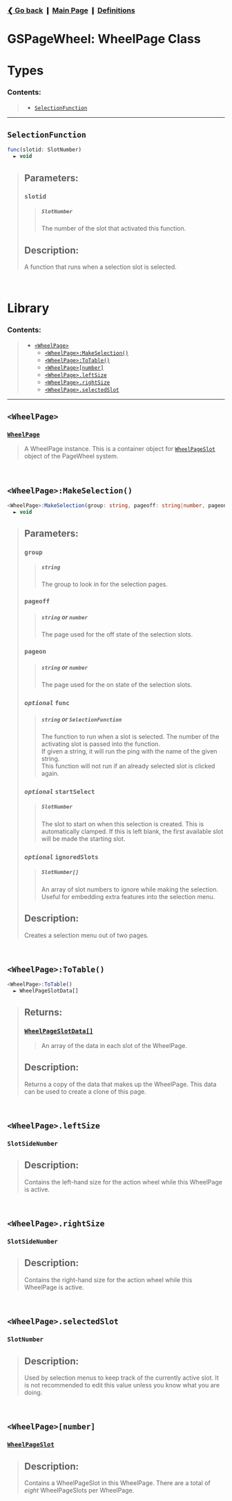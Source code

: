 ### [❮ Go back](../../) ❙ [Main Page](../_main.md) ❙ [Definitions](../defs.md)

# GSPageWheel: WheelPage Class
[@wpsd]: ../defs.md#wheelpageslotdata

[dwp@sf]: #selectionfunction
[dwp#wp]: #wheelpage
[dwp#wpms]: #wheelpagemakeselection
[dwp#wptt]: #wheelpagetotable
[dwp.wpls]: #wheelpageleftsize
[dwp.wprs]: #wheelpagerightsize
[dwp.wpss]: #wheelpageselectedslot
[dwp.wp#]: #wheelpagenumber

[dwps#wps]: ./wheelpageslot.md

# Types
### Contents:
> * [`SelectionFunction`][dwp@sf]
***

## `SelectionFunction`
```ts
func(slotid: SlotNumber)
  ► void
```
> ## Parameters:
> ### `slotid`
> > ##### `SlotNumber`
> > The number of the slot that activated this function.
> ## Description:
> A function that runs when a selection slot is selected.

&nbsp;
# Library
### Contents:
> * [`<WheelPage>`][dwp#wp]
>   * [`<WheelPage>:MakeSelection()`][dwp#wpms]
>   * [`<WheelPage>:ToTable()`][dwp#wptt]
>   * [`<WheelPage>[number]`][dwp.wp#]
>   * [`<WheelPage>.leftSize`][dwp.wpls]
>   * [`<WheelPage>.rightSize`][dwp.wprs]
>   * [`<WheelPage>.selectedSlot`][dwp.wpss]
***

## `<WheelPage>`
### [`WheelPage`][dwp#wp]
> A WheelPage instance. This is a container object for [`WheelPageSlot`][dwps#wps] object of the PageWheel system.

&nbsp;
## `<WheelPage>:MakeSelection()`
```ts
<WheelPage>:MakeSelection(group: string, pageoff: string|number, pageon: string|number, func?: string|SelectionFunction, startSelect?: SlotNumber, ignoredSlots?: SlotNumber[])
  ► void
```
> ## Parameters:
> ### `group`
> > ##### `string`
> > The group to look in for the selection pages.
> ### `pageoff`
> > ##### `string` **or** `number`
> > The page used for the off state of the selection slots.
> ### `pageon`
> > ##### `string` **or** `number`
> > The page used for the on state of the selection slots.
> ### *`optional`* `func`
> > ##### `string` **or** `SelectionFunction`
> > The function to run when a slot is selected. The number of the activating slot is passed into the function.  
> > If given a string, it will run the ping with the name of the given string.  
> > This function will not run if an already selected slot is clicked again.
> ### *`optional`* `startSelect`
> > ##### `SlotNumber`
> > The slot to start on when this selection is created. This is automatically clamped.
> > If this is left blank, the first available slot will be made the starting slot.
> ### *`optional`* `ignoredSlots`
> > ##### `SlotNumber[]`
> > An array of slot numbers to ignore while making the selection. Useful for embedding extra features into the selection menu.
> ## Description:
> Creates a selection menu out of two pages.

&nbsp;
## `<WheelPage>:ToTable()`
```ts
<WheelPage>:ToTable()
  ► WheelPageSlotData[]
```
> ## Returns:
> ### [`WheelPageSlotData[]`][@wpsd]
> > An array of the data in each slot of the WheelPage.
> ## Description:
> Returns a copy of the data that makes up the WheelPage. This data can be used to create a clone of this page.

&nbsp;
## `<WheelPage>.leftSize`
### `SlotSideNumber`
> ## Description:
> Contains the left-hand size for the action wheel while this WheelPage is active.

&nbsp;
## `<WheelPage>.rightSize`
### `SlotSideNumber`
> ## Description:
> Contains the right-hand size for the action wheel while this WheelPage is active.

&nbsp;
## `<WheelPage>.selectedSlot`
### `SlotNumber`
> ## Description:
> Used by selection menus to keep track of the currently active slot.
> It is not recommended to edit this value unless you know what you are doing.

&nbsp;
## `<WheelPage>[number]`
### [`WheelPageSlot`][dwps#wps]
> ## Description:
> Contains a WheelPageSlot in this WheelPage. There are a total of *eight* WheelPageSlots per WheelPage.

